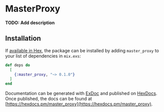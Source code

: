 # MasterProxy

**TODO: Add description**

## Installation

If [available in Hex](https://hex.pm/docs/publish), the package can be installed
by adding `master_proxy` to your list of dependencies in `mix.exs`:

```elixir
def deps do
  [
    {:master_proxy, "~> 0.1.0"}
  ]
end
```

Documentation can be generated with [ExDoc](https://github.com/elixir-lang/ex_doc)
and published on [HexDocs](https://hexdocs.pm). Once published, the docs can
be found at [https://hexdocs.pm/master_proxy](https://hexdocs.pm/master_proxy).

